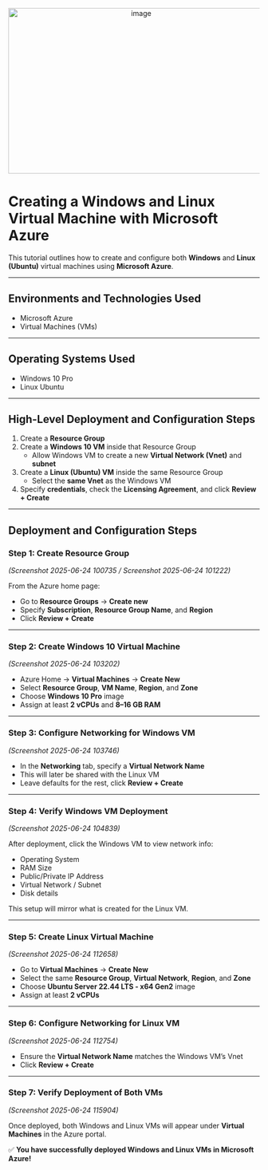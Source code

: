 <p align="center">
<img width="517" height="332" alt="image" src="https://github.com/user-attachments/assets/9d4ab107-9a51-4dc5-a664-93380c696408" />
</p>

# Creating a Windows and Linux Virtual Machine with Microsoft Azure

This tutorial outlines how to create and configure both **Windows** and **Linux (Ubuntu)** virtual machines using **Microsoft Azure**.

---

## Environments and Technologies Used
- Microsoft Azure  
- Virtual Machines (VMs)

---

## Operating Systems Used
- Windows 10 Pro  
- Linux Ubuntu

---

## High-Level Deployment and Configuration Steps
1. Create a **Resource Group**  
2. Create a **Windows 10 VM** inside that Resource Group  
   - Allow Windows VM to create a new **Virtual Network (Vnet)** and **subnet**  
3. Create a **Linux (Ubuntu) VM** inside the same Resource Group  
   - Select the **same Vnet** as the Windows VM  
4. Specify **credentials**, check the **Licensing Agreement**, and click **Review + Create**

---

## Deployment and Configuration Steps

### Step 1: Create Resource Group
*(Screenshot 2025-06-24 100735 / Screenshot 2025-06-24 101222)*  

From the Azure home page:  
- Go to **Resource Groups** → **Create new**  
- Specify **Subscription**, **Resource Group Name**, and **Region**  
- Click **Review + Create**

---

### Step 2: Create Windows 10 Virtual Machine
*(Screenshot 2025-06-24 103202)*  

- Azure Home → **Virtual Machines** → **Create New**  
- Select **Resource Group**, **VM Name**, **Region**, and **Zone**  
- Choose **Windows 10 Pro** image  
- Assign at least **2 vCPUs** and **8–16 GB RAM**

---

### Step 3: Configure Networking for Windows VM
*(Screenshot 2025-06-24 103746)*  

- In the **Networking** tab, specify a **Virtual Network Name**  
- This will later be shared with the Linux VM  
- Leave defaults for the rest, click **Review + Create**

---

### Step 4: Verify Windows VM Deployment
*(Screenshot 2025-06-24 104839)*  

After deployment, click the Windows VM to view network info:  
- Operating System  
- RAM Size  
- Public/Private IP Address  
- Virtual Network / Subnet  
- Disk details  

This setup will mirror what is created for the Linux VM.

---

### Step 5: Create Linux Virtual Machine
*(Screenshot 2025-06-24 112658)*  

- Go to **Virtual Machines** → **Create New**  
- Select the same **Resource Group**, **Virtual Network**, **Region**, and **Zone**  
- Choose **Ubuntu Server 22.44 LTS - x64 Gen2** image  
- Assign at least **2 vCPUs**

---

### Step 6: Configure Networking for Linux VM
*(Screenshot 2025-06-24 112754)*  

- Ensure the **Virtual Network Name** matches the Windows VM’s Vnet  
- Click **Review + Create**

---

### Step 7: Verify Deployment of Both VMs
*(Screenshot 2025-06-24 115904)*  

Once deployed, both Windows and Linux VMs will appear under **Virtual Machines** in the Azure portal.  

✅ **You have successfully deployed Windows and Linux VMs in Microsoft Azure!**
